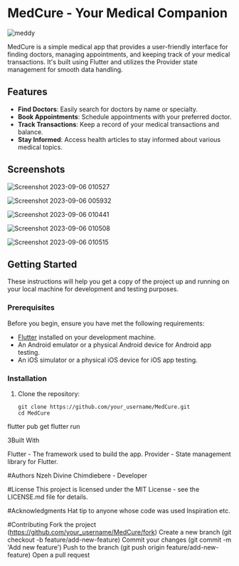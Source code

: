 # MedCure - Your Medical Companion

![meddy](https://github.com/divo662/MedCure/assets/83912007/fb93b961-f422-40f4-b639-987d5ddb2f35)

MedCure is a simple medical app that provides a user-friendly interface for finding doctors, managing appointments, and keeping track of your medical transactions. It's built using Flutter and utilizes the Provider state management for smooth data handling.

## Features

- **Find Doctors**: Easily search for doctors by name or specialty.
- **Book Appointments**: Schedule appointments with your preferred doctor.
- **Track Transactions**: Keep a record of your medical transactions and balance.
- **Stay Informed**: Access health articles to stay informed about various medical topics.

## Screenshots

![Screenshot 2023-09-06 010527](https://github.com/divo662/MedCure/assets/83912007/01c2dcc6-aa44-4499-8826-f238a8cba80c)

![Screenshot 2023-09-06 005932](https://github.com/divo662/MedCure/assets/83912007/320cb386-cb5e-45a1-96ef-6131de3030d0)

![Screenshot 2023-09-06 010441](https://github.com/divo662/MedCure/assets/83912007/5342bbdd-2f52-44f2-a77d-1ca4729391ed)

![Screenshot 2023-09-06 010508](https://github.com/divo662/MedCure/assets/83912007/9bd152f0-868c-4e32-afcd-4780c0587732)

![Screenshot 2023-09-06 010515](https://github.com/divo662/MedCure/assets/83912007/8c1adb65-8e5d-4547-91d9-43b75536a0a9)


## Getting Started

These instructions will help you get a copy of the project up and running on your local machine for development and testing purposes.

### Prerequisites

Before you begin, ensure you have met the following requirements:

- [Flutter](https://flutter.dev/) installed on your development machine.
- An Android emulator or a physical Android device for Android app testing.
- An iOS simulator or a physical iOS device for iOS app testing.

### Installation

1. Clone the repository:

   ```shell
   git clone https://github.com/your_username/MedCure.git
   cd MedCure
flutter pub get
flutter run

3Built With

Flutter - The framework used to build the app.
Provider - State management library for Flutter.

#Authors
Nzeh Divine Chimdiebere - Developer

#License
This project is licensed under the MIT License - see the LICENSE.md file for details.

#Acknowledgments
Hat tip to anyone whose code was used
Inspiration
etc.

#Contributing
Fork the project (https://github.com/your_username/MedCure/fork)
Create a new branch (git checkout -b feature/add-new-feature)
Commit your changes (git commit -m 'Add new feature')
Push to the branch (git push origin feature/add-new-feature)
Open a pull request
